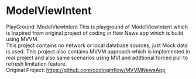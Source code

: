 # ModelViewIntent
PlayGround: ModelViewIntent
This is playground of ModelViewIntent which is Inspired from original project of coding in flow News app which is build using MVVM. <br/>
This project contains no network or local database sources, just Mock data is used. This project also contains MVVM approach which is implemented in real project and also same scenarios using MVI and addtional forced pull to refresh limitation feature.<br/>
Original Project: https://github.com/codinginflow/MVVMNewsApp

